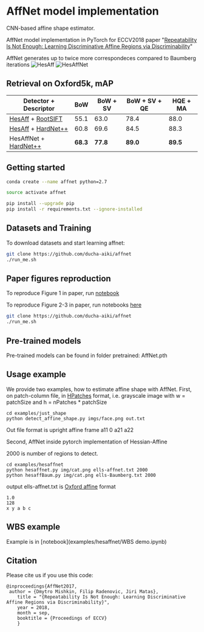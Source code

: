 # AffNet model implementation
CNN-based affine shape estimator.

AffNet model implementation in PyTorch for ECCV2018 paper "[Repeatability Is Not Enough: Learning Discriminative Affine Regions via Discriminability](https://arxiv.org/abs/1711.06704)"

AffNet generates up to twice more correspondeces compared to Baumberg iterations
![HesAff](imgs/graf16HesAff.jpg)
![HesAffNet](imgs/graf16HesAffNet.jpg)


## Retrieval on Oxford5k, mAP

| Detector + Descriptor | BoW  |  BoW + SV | BoW + SV + QE | HQE + MA |
| -----    | ----  |  ---- | ---- | ---- |
| [HesAff](https://github.com/perdoch/hesaff) + [RootSIFT](http://ieeexplore.ieee.org/document/6248018/)    | 55.1  |  63.0 | 78.4 | 88.0 |
| [HesAff](https://github.com/perdoch/hesaff) + [HardNet++](https://github.com/DagnyT/hardnet)   | 60.8  |  69.6 | 84.5 | 88.3 |
| HesAffNet + [HardNet++](https://github.com/DagnyT/hardnet)   | **68.3**  |  **77.8** | **89.0** | **89.5** |


## Getting started
```bash
conda create --name affnet python=2.7

source activate affnet

pip install --upgrade pip
pip install -r requirements.txt --ignore-installed
```

## Datasets and Training

To download datasets and start learning affnet:

```bash
git clone https://github.com/ducha-aiki/affnet
./run_me.sh
```

## Paper figures reproduction

To reproduce Figure 1 in paper, run [notebook](examples/toy_example_figure1/Figure1.ipynb)


To reproduce Figure 2-3 in paper, run notebooks [here](examples/direct_shape_optimization)


```bash
git clone https://github.com/ducha-aiki/affnet
./run_me.sh
```


## Pre-trained models

Pre-trained models can be found in folder pretrained:  AffNet.pth

## Usage example

We provide two examples, how to estimate affine shape with AffNet. 
First, on patch-column file, in [HPatches](https://github.com/hpatches/hpatches-benchmark) format, i.e. grayscale image with w = patchSize and h = nPatches * patchSize

```
cd examples/just_shape
python detect_affine_shape.py imgs/face.png out.txt
```

Out file format is upright affine frame a11 0 a21 a22


Second, AffNet inside pytorch implementation of Hessian-Affine

2000 is number of regions to detect.

```
cd examples/hesaffnet
python hesaffnet.py img/cat.png ells-affnet.txt 2000
python hesaffBaum.py img/cat.png ells-Baumberg.txt 2000
```

output ells-affnet.txt is [Oxford affine](http://www.robots.ox.ac.uk/~vgg/research/affine/) format 
```
1.0
128
x y a b c 
```

## WBS example 


Example is in [notebook](examples/hesaffnet/WBS demo.ipynb)


## Citation

Please cite us if you use this code:

```
@inproceedings{AffNet2017,
 author = {Dmytro Mishkin, Filip Radenovic, Jiri Matas},
    title = "{Repeatability Is Not Enough: Learning Discriminative Affine Regions via Discriminability}",
    year = 2018,
    month = sep,
    booktitle = {Proceedings of ECCV}
    }
```
